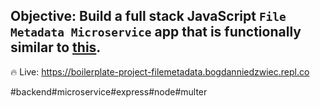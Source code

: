 ## Objective: Build a full stack JavaScript `File Metadata Microservice` app that is functionally similar to [this](https://file-metadata-microservice.freecodecamp.rocks/).

🔥 Live: https://boilerplate-project-filemetadata.bogdanniedzwiec.repl.co

#backend#microservice#express#node#multer
